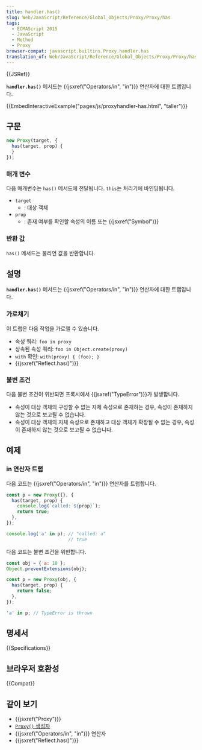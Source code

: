 ```yaml
---
title: handler.has()
slug: Web/JavaScript/Reference/Global_Objects/Proxy/Proxy/has
tags:
  - ECMAScript 2015
  - JavaScript
  - Method
  - Proxy
browser-compat: javascript.builtins.Proxy.handler.has
translation_of: Web/JavaScript/Reference/Global_Objects/Proxy/Proxy/has
---
```


{{JSRef}}

**`handler.has()`** 메서드는 {{jsxref("Operators/in", "in")}} 연산자에 대한 트랩입니다.

{{EmbedInteractiveExample("pages/js/proxyhandler-has.html", "taller")}}

## 구문

```js
new Proxy(target, {
  has(target, prop) {
  }
});
```

### 매개 변수

다음 매개변수는 `has()` 메서드에 전달됩니다. `this`는 처리기에 바인딩됩니다.

- `target`
  - : 대상 객체
- `prop`
  - : 존재 여부를 확인할 속성의 이름 또는 {{jsxref("Symbol")}}

### 반환 값

`has()` 메서드는 불리언 값을 반환합니다.

## 설명

**`handler.has()`** 메서드는 {{jsxref("Operators/in", "in")}} 연산자에 대한 트랩입니다.

### 가로채기

이 트랩은 다음 작업을 가로챌 수 있습니다.

- 속성 쿼리: `foo in proxy`
- 상속된 속성 쿼리: `foo in Object.create(proxy)`
- `with` 확인: `with(proxy) { (foo); }`
- {{jsxref("Reflect.has()")}}

### 불변 조건

다음 불변 조건이 위반되면 프록시에서 {{jsxref("TypeError")}}가 발생합니다.

- 속성이 대상 객체의 구성할 수 없는 자체 속성으로 존재하는 경우, 속성이 존재하지 않는 것으로 보고될 수 없습니다.
- 속성이 대상 객체의 자체 속성으로 존재하고 대상 객체가 확장될 수 없는 경우, 속성이 존재하지 않는 것으로 보고될 수 없습니다.

## 예제

### in 연산자 트랩

다음 코드는 {{jsxref("Operators/in", "in")}} 연산자를 트랩합니다.

```js
const p = new Proxy({}, {
  has(target, prop) {
    console.log(`called: ${prop}`);
    return true;
  },
});

console.log('a' in p); // "called: a"
                       // true
```

다음 코드는 불변 조건을 위반합니다.

```js example-bad
const obj = { a: 10 };
Object.preventExtensions(obj);

const p = new Proxy(obj, {
  has(target, prop) {
    return false;
  },
});

'a' in p; // TypeError is thrown
```

## 명세서

{{Specifications}}

## 브라우저 호환성

{{Compat}}

## 같이 보기

- {{jsxref("Proxy")}}
- [`Proxy()` 생성자](/ko/docs/Web/JavaScript/Reference/Global_Objects/Proxy/Proxy)
- {{jsxref("Operators/in", "in")}} 연산자
- {{jsxref("Reflect.has()")}}
